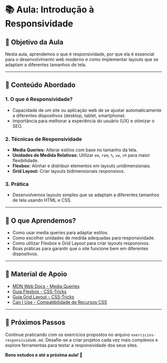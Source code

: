 
# 📚 Aula: Introdução à Responsividade

## 🎯 **Objetivo da Aula**
Nesta aula, aprendemos o que é responsividade, por que ela é essencial para o desenvolvimento web moderno e como implementar layouts que se adaptam a diferentes tamanhos de tela.

---

## 📝 **Conteúdo Abordado**

### 1. **O que é Responsividade?**
- Capacidade de um site ou aplicação web de se ajustar automaticamente a diferentes dispositivos (desktop, tablet, smartphone).
- Importância para melhorar a experiência do usuário (UX) e otimizar o SEO.

### 2. **Técnicas de Responsividade**
- **Media Queries:** Alterar estilos com base no tamanho da tela.
- **Unidades de Medida Relativas:** Utilizar `em`, `rem`, `%`, `vw`, `vh` para maior flexibilidade.
- **Flexbox:** Alinhar e distribuir elementos em layouts unidimensionais.
- **Grid Layout:** Criar layouts bidimensionais responsivos.

### 3. **Prática**
- Desenvolvemos layouts simples que se adaptam a diferentes tamanhos de tela usando HTML e CSS.

---

## 🚀 **O que Aprendemos?**
- Como usar media queries para adaptar estilos.
- Como escolher unidades de medida adequadas para responsividade.
- Como utilizar Flexbox e Grid Layout para criar layouts responsivos.
- Boas práticas para garantir que o site funcione bem em diferentes dispositivos.

---

## 🔗 **Material de Apoio**
- [MDN Web Docs - Media Queries](https://developer.mozilla.org/pt-BR/docs/Web/CSS/Media_Queries)
- [Guia Flexbox - CSS-Tricks](https://css-tricks.com/snippets/css/a-guide-to-flexbox/)
- [Guia Grid Layout - CSS-Tricks](https://css-tricks.com/snippets/css/complete-guide-grid/)
- [Can I Use - Compatibilidade de Recursos CSS](https://caniuse.com/)

---

## 📌 **Próximos Passos**
Continue praticando com os exercícios propostos no arquivo `exercicios-responsividade.md`. Desafie-se a criar projetos cada vez mais complexos e explore ferramentas para testar a responsividade dos seus sites.

**Bons estudos e até a próxima aula! 🚀**
